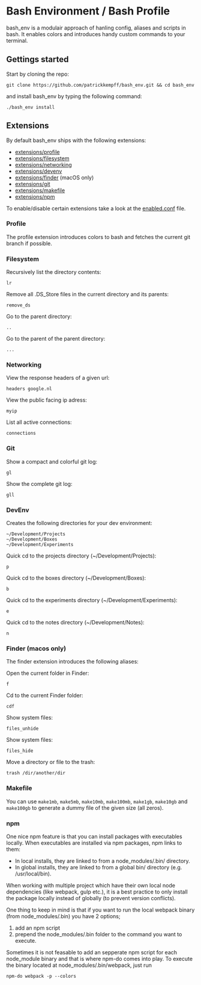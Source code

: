 # Bash Environment / Bash Profile

bash_env is a modulair approach of hanling config, aliases and scripts in bash. It enables colors and introduces handy custom commands to your terminal.

## Gettings started

Start by cloning the repo:

	git clone https://github.com/patrickkempff/bash_env.git && cd bash_env

and install bash_env by typing the following command:

	./bash_env install

## Extensions

By default bash_env ships with the following extensions:

- [extensions/profile](#profile)
- [extensions/filesystem](#filesystem)
- [extensions/networking](#networking)
- [extensions/devenv](#devenv)
- [extensions/finder](#finder-macos-only) (macOS only)
- [extensions/git](#git)
- [extensions/makefile](#makefile)
- [extensions/npm](#npm)

To enable/disable certain extensions take a look at the [enabled.conf](enabled.conf) file.

### Profile

The profile extension introduces colors to bash and fetches the current git branch if possible.

### Filesystem

Recursively list the directory contents:

	lr

Remove all .DS_Store files in the current directory and its parents:

	remove_ds

Go to the parent directory:

	..

Go to the parent of the parent directory:

	...
	
### Networking

View the response headers of a given url:  

	headers google.nl


View the public facing ip adress:  

	myip

List all active connections:  

	connections


### Git

Show a compact and colorful git log:

	gl

Show the complete git log:

	gll

### DevEnv

Creates the following directories for your dev environment:

```
~/Development/Projects
~/Development/Boxes
~/Development/Experiments
```
Quick cd to the projects directory (~/Development/Projects):

	p
	
Quick cd to the boxes directory  (~/Development/Boxes):

	b
	
Quick cd to the experiments directory  (~/Development/Experiments):

	e	

Quick cd to the notes directory  (~/Development/Notes):

	n		

### Finder (macos only)

The finder extension introduces the following aliases:

Open the current folder in Finder:  

	f

Cd to the current Finder folder:  
	
	cdf

Show system files:  
	
	files_unhide
	
Show system files:  
	
	files_hide
	
Move a directory or file to the trash:  
	
	trash /dir/another/dir
	
### Makefile

You can use `make1mb`, `make5mb`, `make10mb`, `make100mb`, `make1gb`, `make10gb` and `make100gb` to generate a dummy file of the given size (all zeros).

### npm

One nice npm feature is that you can install packages with executables locally. 
When executables are installed via npm packages, npm links to them:

* In local installs, they are linked to from a node_modules/.bin/ directory.
* In global installs, they are linked to from a global bin/ directory (e.g. /usr/local/bin).

When working with multiple project which have their own local node dependencies (like webpack, gulp etc.), it is a best practice to only install the package locally instead of globally (to prevent version conflicts). 

One thing to keep in mind is that if you want to run the local webpack binary (from node_modules/.bin) you have 2 options;

1. add an npm script 
2. prepend the node_modules/.bin folder to the command you want to execute.

Sometimes it is not feasable to add an sepperate npm script for each node_module binary and that is where npm-do comes into play.
To execute the binary located at node_modules/.bin/webpack, just run
	
	npm-do webpack -p --colors
	

